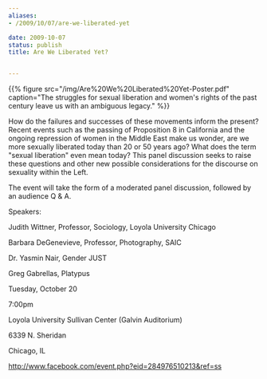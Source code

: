 ```yaml
---
aliases:
- /2009/10/07/are-we-liberated-yet

date: 2009-10-07
status: publish
title: Are We Liberated Yet?


---
```

{{% figure src="/img/Are%20We%20Liberated%20Yet-Poster.pdf" caption="The struggles for sexual liberation and women's rights of the past century leave us with an ambiguous legacy." %}}

How do the failures and successes of these movements inform the present? Recent events such as the passing of Proposition 8 in California and the ongoing repression of women in the Middle East make us wonder, are we more sexually liberated today than 20 or 50 years ago? What does the term "sexual liberation" even mean today? This panel discussion seeks to raise these questions and other new possible considerations for the discourse on sexuality within the Left.

The event will take the form of a moderated panel discussion, followed by an audience Q & A.


Speakers:

Judith Wittner, Professor, Sociology, Loyola University Chicago

Barbara DeGenevieve, Professor, Photography, SAIC

Dr. Yasmin Nair, Gender JUST

Greg Gabrellas, Platypus

Tuesday, October 20

7:00pm

Loyola University Sullivan Center (Galvin Auditorium)

6339 N. Sheridan

Chicago, IL

<http://www.facebook.com/event.php?eid=284976510213&ref=ss>
